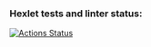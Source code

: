 ### Hexlet tests and linter status:
[![Actions Status](https://github.com/TonyHacatony/backend-project-lvl2/workflows/hexlet-check/badge.svg)](https://github.com/TonyHacatony/backend-project-lvl2/actions)